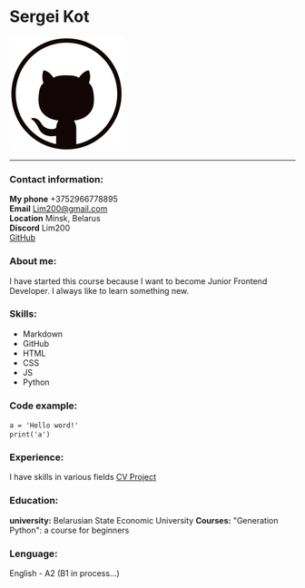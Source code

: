 # Sergei Kot  
![](github_PNG45.png)

___
### Contact information:

**My phone** +3752966778895  
**Email** Lim200@gmail.com  
**Location** Minsk, Belarus  
**Discord** Lim200  
[GitHub](https://github.com/Lim200)   

### About me:
I have started this course because I want to become Junior Frontend Developer. I always like to learn something new.

### Skills:

- Markdown
- GitHub
- HTML
- CSS
- JS
- Python

### Code example:
``` 
a = 'Hello word!'
print('a')
```
### Experience:
I have skills in various fields
[CV Project](https://Lim200.github.io/rsschool-cv/cv)

### Education:
**university:** Belarusian State Economic University
**Courses:** "Generation Python": a course for beginners


### Lenguage:
English - A2 (B1 in process…)

